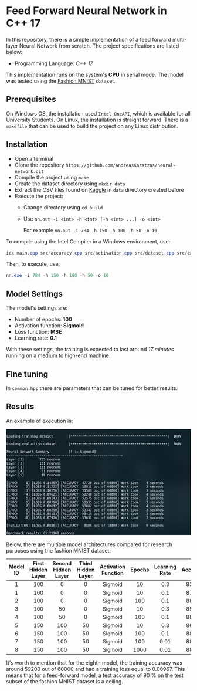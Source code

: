 # Feed Forward Neural Network in C++ 17

In this repository, there is a simple implementation of a feed forward multi-layer Neural Network from scratch. The project specifications are listed below:
* Programming Language: *C++ 17*

This implementation runs on the system's __CPU__ in serial mode. The model was tested using the [Fashion MNIST](https://www.kaggle.com/zalando-research/fashionmnist/data) dataset.

## Prerequisites

On Windows OS, the installation used `Intel OneAPI`, which is available for all University Students. On Linux, the installation is straight forward. There is a `makefile` that can be used to build the project on any Linux distribution.

## Installation

* Open a terminal
* Clone the repository `https://github.com/AndreasKaratzas/neural-network.git`
* Compile the project using `make`
* Create the dataset directory using `mkdir data`
* Extract the CSV files found on [Kaggle](https://www.kaggle.com/zalando-research/fashionmnist/data) in  `data` directory created before
* Execute the project:
     * Change directory using `cd build`
     * Use `nn.out -i <int> -h <int> [-h <int> ...] -o <int>`

         For example `nn.out -i 784 -h 150 -h 100 -h 50 -o 10`

To compile using the Intel Compiler in a Windows environment, use: 
```powershell
icx main.cpp src/accuracy.cpp src/activation.cpp src/dataset.cpp src/export.cpp src/fit.cpp src/forward.cpp src/interface.cpp src/loss.cpp src/optimize.cpp src/parser.cpp src/utilities.cpp /Ilib /Qopenmp /Qunroll /Qipo /O3 /Ot /Ob2 /Oi /GA /fp:precise /QxHost /Qstd:c++17 /Fenn.exe
```

Then, to execute, use:
```powershell
nn.exe -i 784 -h 150 -h 100 -h 50 -o 10
```

## Model Settings

The model's settings are:
* Number of epochs: **100**
* Activation function: **Sigmoid**
* Loss function: **MSE**
* Learning rate: **0.1**

With these settings, the training is expected to last around *17 minutes* running on a medium to high-end machine. 

## Fine tuning

In `common.hpp` there are parameters that can be tuned for better results.

## Results 

An example of execution is: 

![Expected Output](docs/sample-run.PNG)

Below, there are multiple model architectures compared for research purposes using the fashion MNIST dataset:

|  Model ID 	| First Hidden Layer 	| Second Hidden Layer 	| Third Hidden Layer 	| Activation Function 	| Epochs 	| Learning Rate 	| Accuracy 	|   loss  	|
|:---------:	|:------------------:	|:-------------------:	|:------------------:	|:-------------------:	|:------:	|:-------------:	|:--------:	|:-------:	|
|     1     	|         100        	|          0          	|          0         	|       Sigmoid       	|   10   	|      0.3      	|   83.03  	| 0.14044  	|
|     1     	|         100        	|          0          	|          0         	|       Sigmoid       	|   10   	|      0.1      	|   87.04  	| 0.10050 	|
|     2     	|         100        	|          0          	|          0         	|       Sigmoid       	|   100  	|      0.1      	|   88.73  	| 0.09244 	|
|     3     	|         100        	|          50         	|          0         	|       Sigmoid       	|   10   	|      0.3      	|   85.63  	| 0.10826  	|
|     4     	|         100        	|          50         	|          0         	|       Sigmoid       	|   100  	|      0.1      	|   88.10 	| 0.09333 	|
|     5     	|         150        	|         100         	|         50         	|       Sigmoid       	|   10   	|      0.3      	|   86.43  	| 0.09927  	|
|     6     	|         150        	|         100         	|         50         	|       Sigmoid       	|   100  	|      0.1      	|   88.05 	| 0.09404  	|
|     7     	|         150        	|         100         	|         50         	|       Sigmoid       	|   100  	|      0.01     	|   88.18 	| 0.09303 	|
|     8     	|         150        	|         100         	|         50         	|       Sigmoid       	|   1000  	|      0.01     	|   88.33 	| 0.10240 	|

It's worth to mention that for the eighth model, the training accuracy was around 59200 out of 60000 and had a training loss equal to 0.00967. This means that for a feed-forward model, a test accuracy of 90 % on the test subset of the fashion MNIST dataset is a ceiling.

